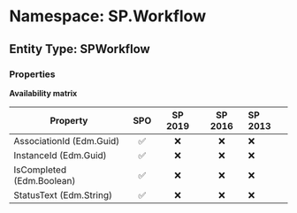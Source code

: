 # Namespace: SP.Workflow

## Entity Type: SPWorkflow

### Properties

**Availability matrix**

Property | SPO | SP 2019 | SP 2016 | SP 2013
----------|:---:|:-------:|:-------:|:-------
AssociationId (Edm.Guid) | ✅ | ❌ | ❌ | ❌
InstanceId (Edm.Guid) | ✅ | ❌ | ❌ | ❌
IsCompleted (Edm.Boolean) | ✅ | ❌ | ❌ | ❌
StatusText (Edm.String) | ✅ | ❌ | ❌ | ❌